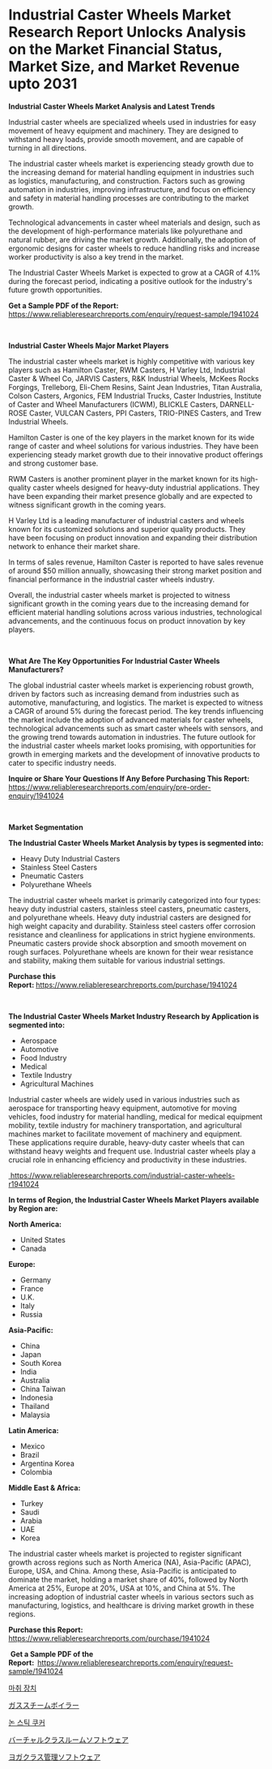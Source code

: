 <p><h1>Industrial Caster Wheels Market Research Report Unlocks Analysis on the Market Financial Status, Market Size, and Market Revenue upto 2031</h1></p><p><strong>Industrial Caster Wheels Market Analysis and Latest Trends</strong></p>
<p><p>Industrial caster wheels are specialized wheels used in industries for easy movement of heavy equipment and machinery. They are designed to withstand heavy loads, provide smooth movement, and are capable of turning in all directions.</p><p>The industrial caster wheels market is experiencing steady growth due to the increasing demand for material handling equipment in industries such as logistics, manufacturing, and construction. Factors such as growing automation in industries, improving infrastructure, and focus on efficiency and safety in material handling processes are contributing to the market growth.</p><p>Technological advancements in caster wheel materials and design, such as the development of high-performance materials like polyurethane and natural rubber, are driving the market growth. Additionally, the adoption of ergonomic designs for caster wheels to reduce handling risks and increase worker productivity is also a key trend in the market.</p><p>The Industrial Caster Wheels Market is expected to grow at a CAGR of 4.1% during the forecast period, indicating a positive outlook for the industry's future growth opportunities.</p></p>
<p><strong>Get a Sample PDF of the Report:&nbsp;</strong> <a href="https://www.reliableresearchreports.com/enquiry/request-sample/1941024">https://www.reliableresearchreports.com/enquiry/request-sample/1941024</a></p>
<p>&nbsp;</p>
<p><strong>Industrial Caster Wheels Major Market Players</strong></p>
<p><p>The industrial caster wheels market is highly competitive with various key players such as Hamilton Caster, RWM Casters, H Varley Ltd, Industrial Caster & Wheel Co, JARVIS Casters, R&K Industrial Wheels, McKees Rocks Forgings, Trelleborg, Eli-Chem Resins, Saint Jean Industries, Titan Australia, Colson Casters, Argonics, FEM Industrial Trucks, Caster Industries, Institute of Caster and Wheel Manufacturers (ICWM), BLICKLE Casters, DARNELL-ROSE Caster, VULCAN Casters, PPI Casters, TRIO-PINES Casters, and Trew Industrial Wheels.</p><p>Hamilton Caster is one of the key players in the market known for its wide range of caster and wheel solutions for various industries. They have been experiencing steady market growth due to their innovative product offerings and strong customer base.</p><p>RWM Casters is another prominent player in the market known for its high-quality caster wheels designed for heavy-duty industrial applications. They have been expanding their market presence globally and are expected to witness significant growth in the coming years.</p><p>H Varley Ltd is a leading manufacturer of industrial casters and wheels known for its customized solutions and superior quality products. They have been focusing on product innovation and expanding their distribution network to enhance their market share.</p><p>In terms of sales revenue, Hamilton Caster is reported to have sales revenue of around $50 million annually, showcasing their strong market position and financial performance in the industrial caster wheels industry.</p><p>Overall, the industrial caster wheels market is projected to witness significant growth in the coming years due to the increasing demand for efficient material handling solutions across various industries, technological advancements, and the continuous focus on product innovation by key players.</p></p>
<p>&nbsp;</p>
<p><strong>What Are The Key Opportunities For Industrial Caster Wheels Manufacturers?</strong></p>
<p><p>The global industrial caster wheels market is experiencing robust growth, driven by factors such as increasing demand from industries such as automotive, manufacturing, and logistics. The market is expected to witness a CAGR of around 5% during the forecast period. The key trends influencing the market include the adoption of advanced materials for caster wheels, technological advancements such as smart caster wheels with sensors, and the growing trend towards automation in industries. The future outlook for the industrial caster wheels market looks promising, with opportunities for growth in emerging markets and the development of innovative products to cater to specific industry needs.</p></p>
<p><strong>Inquire or Share Your Questions If Any Before Purchasing This Report:</strong> <a href="https://www.reliableresearchreports.com/enquiry/pre-order-enquiry/1941024">https://www.reliableresearchreports.com/enquiry/pre-order-enquiry/1941024</a></p>
<p>&nbsp;</p>
<p><strong>Market Segmentation</strong></p>
<p><strong>The Industrial Caster Wheels Market Analysis by types is segmented into:</strong></p>
<p><ul><li>Heavy Duty Industrial Casters</li><li>Stainless Steel Casters</li><li>Pneumatic Casters</li><li>Polyurethane Wheels</li></ul></p>
<p><p>The industrial caster wheels market is primarily categorized into four types: heavy duty industrial casters, stainless steel casters, pneumatic casters, and polyurethane wheels. Heavy duty industrial casters are designed for high weight capacity and durability. Stainless steel casters offer corrosion resistance and cleanliness for applications in strict hygiene environments. Pneumatic casters provide shock absorption and smooth movement on rough surfaces. Polyurethane wheels are known for their wear resistance and stability, making them suitable for various industrial settings.</p></p>
<p><strong>Purchase this Report:&nbsp;</strong><a href="https://www.reliableresearchreports.com/purchase/1941024">https://www.reliableresearchreports.com/purchase/1941024</a></p>
<p>&nbsp;</p>
<p><strong>The Industrial Caster Wheels Market Industry Research by Application is segmented into:</strong></p>
<p><ul><li>Aerospace</li><li>Automotive</li><li>Food Industry</li><li>Medical</li><li>Textile Industry</li><li>Agricultural Machines</li></ul></p>
<p><p>Industrial caster wheels are widely used in various industries such as aerospace for transporting heavy equipment, automotive for moving vehicles, food industry for material handling, medical for medical equipment mobility, textile industry for machinery transportation, and agricultural machines market to facilitate movement of machinery and equipment. These applications require durable, heavy-duty caster wheels that can withstand heavy weights and frequent use. Industrial caster wheels play a crucial role in enhancing efficiency and productivity in these industries.</p></p>
<p><a href="https://www.reliableresearchreports.com/industrial-caster-wheels-r1941024">&nbsp;https://www.reliableresearchreports.com/industrial-caster-wheels-r1941024</a></p>
<p><strong>In terms of Region, the Industrial Caster Wheels Market Players available by Region are:</strong></p>
<p>
    <p> <strong> North America: </strong>
        <ul>
            <li>United States</li>
            <li>Canada</li>
        </ul>
        </p> 
    <p> <strong> Europe: </strong>
        <ul>
            <li>Germany</li>
            <li>France</li>
            <li>U.K.</li>
            <li>Italy</li>
            <li>Russia</li>
        </ul>
        </p> 
    <p> <strong> Asia-Pacific: </strong>
        <ul>
            <li>China</li>
            <li>Japan</li>
            <li>South Korea</li>
            <li>India</li>
            <li>Australia</li>
            <li>China Taiwan</li>
            <li>Indonesia</li>
            <li>Thailand</li>
            <li>Malaysia</li>
        </ul>
        </p> 
    <p> <strong> Latin America: </strong>
        <ul>
            <li>Mexico</li>
            <li>Brazil</li>
            <li>Argentina Korea</li>
            <li>Colombia</li>
        </ul>
        </p> 
    <p> <strong> Middle East & Africa: </strong>
        <ul>
            <li>Turkey</li>
            <li>Saudi</li>
            <li>Arabia</li>
            <li>UAE</li>
            <li>Korea</li>
        </ul>
    </p>
    </p>
<p><p>The industrial caster wheels market is projected to register significant growth across regions such as North America (NA), Asia-Pacific (APAC), Europe, USA, and China. Among these, Asia-Pacific is anticipated to dominate the market, holding a market share of 40%, followed by North America at 25%, Europe at 20%, USA at 10%, and China at 5%. The increasing adoption of industrial caster wheels in various sectors such as manufacturing, logistics, and healthcare is driving market growth in these regions.</p></p>
<p><strong>Purchase this Report: </strong><a href="https://www.reliableresearchreports.com/purchase/1941024">https://www.reliableresearchreports.com/purchase/1941024</a></p>
<p>&nbsp;<strong>Get a Sample PDF of the Report:&nbsp;&nbsp;</strong><a href="https://www.reliableresearchreports.com/enquiry/request-sample/1941024">https://www.reliableresearchreports.com/enquiry/request-sample/1941024</a></p>
<p><strong></strong></p>
<p><p><a href="https://medium.com/@domingowolf2022/%EB%A7%88%EC%B7%A8%EA%B8%B0-%EA%B8%B0%EA%B8%B0-%EC%8B%9C%EC%9E%A5-%EC%84%B1%EA%B3%B5%EC%A0%81%EC%9D%B8-%EB%B9%84%EC%A6%88%EB%8B%88%EC%8A%A4-%EC%A0%84%EB%9E%B5%EC%9D%98-%EC%97%B4%EC%87%A0-2031%EB%85%84%EA%B9%8C%EC%A7%80-%EC%98%88%EC%B8%A1-f842849f39cd">마취 장치</a></p><p><a href="https://medium.com/@jackrichards5445/%E3%82%AC%E3%82%B9%E8%92%B8%E6%B0%97%E3%83%9C%E3%82%A4%E3%83%A9%E3%83%BC%E5%B8%82%E5%A0%B4-%E3%82%BF%E3%82%A4%E3%83%97-%E7%94%A8%E9%80%94-%E5%9C%B0%E7%90%86%E3%81%AB%E3%82%88%E3%82%8B%E5%8C%85%E6%8B%AC%E7%9A%84%E8%A9%95%E4%BE%A1-097df22323eb">ガススチームボイラー</a></p><p><a href="https://medium.com/@midge5687567/%EB%B9%84%EC%8A%A4%ED%82%B7-%EC%BF%A0%EC%BB%A4-%EC%8B%9C%EC%9E%A5-%EA%B7%9C%EB%AA%A8-%EC%8B%9C%EC%9E%A5-%EC%A0%84%EB%A7%9D-%EB%B0%8F-%EC%8B%9C%EC%9E%A5-%EC%98%88%EC%B8%A1-2024%EB%85%84%EB%B6%80%ED%84%B0-2031%EB%85%84%EA%B9%8C%EC%A7%80-2e489f0b5f30">논 스틱 쿠커</a></p><p><a href="https://github.com/oqxogxyvqe90775/Market-Research-Report-List-1/blob/main/906821737539.md">バーチャルクラスルームソフトウェア</a></p><p><a href="https://github.com/VellaJacobi2023/Market-Research-Report-List-1/blob/main/386963337540.md">ヨガクラス管理ソフトウェア</a></p></p>
